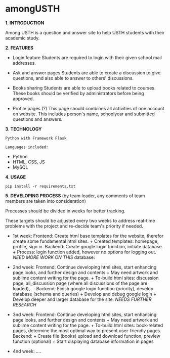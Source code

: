 # amongUSTH

**1. INTRODUCTION**

Among USTH is a question and answer site to help USTH students with their academic study. 

**2. FEATURES**

* Login feature
    Students are required to login with their given school mail addresses.

* Ask and answer pages
    Students are able to create a discussion to give questions, and also able to answer to others' discussions.

* Books sharing
    Students are able to upload books related to courses. These books should be verified by administrators before being approved.

* Profile pages (?)
    This page should combines all activities of one account on website.
    This includes person's name, schoolyear and submitted questions and answers.

**3. TECHNOLOGY**

	Python with Framework Flask

	Languages included:

* Python
* HTML, CSS, JS
* MySQL

**4. USAGE**

	pip install -r requirements.txt
	

**5. DEVELOPING PROCESS** (by team leader, any comments of team members are taken into consideration)

Processes should be divided in weeks for better tracking. 

These targets should be adjusted every two weeks to address real-time problems with the project and re-decide team's priority if needed.

- 1st week: Frontend: Create html base templates for the website, therefor create some fundamental html sites.
		+ Created templates: homepage, profile, sign in.
            Backend: Create google login function, initiate database.
		+ Process: login function added, however no options for logging out. *NEED MORE WORK ON THIS*
			   database: 
	
- 2nd week: Frontend: Continue developing html sites, start enhancing page looks, and further design and contents
		+ May need artwork and sublime content writing for the page.
		+ To-build html sites: discussion page, all_discussion page (where all discussions of the page are loaded), ...
	    Backend: Finish google login function (priority), develop database (schema and queries)
	        + Develop and debug google login
		+ Develop deeper and larger database for the site. *NEEDS FURTHER RESEARCH*
		
- 3nd week: Frontend: Continue developing html sites, start enhancing page looks, and further design and contents
		+ May need artwork and sublime content writing for the page.
		+ To-build html sites: book-related pages, determine the most optimal way to present user-friendly pages.
	    Backend: 
	    	+ Create file (books) upload and download function, preview function (optional)
	    	+ Start displaying database information in pages
		
- 4nd week: ....
		



